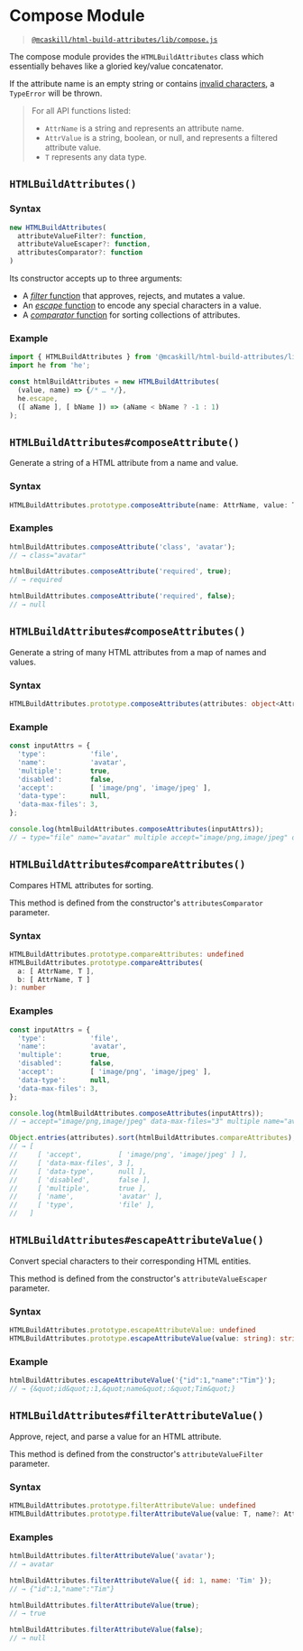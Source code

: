 # Compose Module

> [`@mcaskill/html-build-attributes/lib/compose.js`](/src/lib/compose.ts)

The compose module provides the `HTMLBuildAttributes` class which
essentially behaves like a gloried key/value concatenator.

If the attribute name is an empty string or contains
[invalid characters][syntax-attribute-name],
a `TypeError` will be thrown.

> For all API functions listed:
>
> * `AttrName` is a string and represents an attribute name.
> * `AttrValue` is a string, boolean, or null, and represents a filtered attribute value.
> * `T` represents any data type.

## `HTMLBuildAttributes()`

### Syntax

```ts
new HTMLBuildAttributes(
  attributeValueFilter?: function,
  attributeValueEscaper?: function,
  attributesComparator?: function
)
```

Its constructor accepts up to three arguments:

* A [_filter_ function](/docs/api.filter.md) that approves, rejects,
  and mutates a value.
* An [_escape_ function](/docs/api.escape.md) to encode any special
  characters in a value.
* A [_comparator_ function](/docs/api.sort.md) for sorting collections
  of attributes.

### Example

```js
import { HTMLBuildAttributes } from '@mcaskill/html-build-attributes/lib/compose.js';
import he from 'he';

const htmlBuildAttributes = new HTMLBuildAttributes(
  (value, name) => {/* … */},
  he.escape,
  ([ aName ], [ bName ]) => (aName < bName ? -1 : 1)
);
```

## `HTMLBuildAttributes#composeAttribute()`

Generate a string of a HTML attribute from a name and value.

### Syntax

```ts
HTMLBuildAttributes.prototype.composeAttribute(name: AttrName, value: T): string|null
```

### Examples

```js
htmlBuildAttributes.composeAttribute('class', 'avatar');
// → class="avatar"

htmlBuildAttributes.composeAttribute('required', true);
// → required

htmlBuildAttributes.composeAttribute('required', false);
// → null
```

## `HTMLBuildAttributes#composeAttributes()`

Generate a string of many HTML attributes from a map of names and values.

### Syntax

```ts
HTMLBuildAttributes.prototype.composeAttributes(attributes: object<AttrName, T>): string|null
```

### Example

```js
const inputAttrs = {
  'type':           'file',
  'name':           'avatar',
  'multiple':       true,
  'disabled':       false,
  'accept':         [ 'image/png', 'image/jpeg' ],
  'data-type':      null,
  'data-max-files': 3,
};

console.log(htmlBuildAttributes.composeAttributes(inputAttrs));
// → type="file" name="avatar" multiple accept="image/png,image/jpeg" data-max-files="3"
```

## `HTMLBuildAttributes#compareAttributes()`

Compares HTML attributes for sorting.

This method is defined from the constructor's `attributesComparator` parameter.

### Syntax

```ts
HTMLBuildAttributes.prototype.compareAttributes: undefined
HTMLBuildAttributes.prototype.compareAttributes(
  a: [ AttrName, T ],
  b: [ AttrName, T ]
): number
```

### Examples

```js
const inputAttrs = {
  'type':           'file',
  'name':           'avatar',
  'multiple':       true,
  'disabled':       false,
  'accept':         [ 'image/png', 'image/jpeg' ],
  'data-type':      null,
  'data-max-files': 3,
};

console.log(htmlBuildAttributes.composeAttributes(inputAttrs));
// → accept="image/png,image/jpeg" data-max-files="3" multiple name="avatar" type="file"

Object.entries(attributes).sort(htmlBuildAttributes.compareAttributes);
// → [
//     [ 'accept',         [ 'image/png', 'image/jpeg' ] ],
//     [ 'data-max-files', 3 ],
//     [ 'data-type',      null ],
//     [ 'disabled',       false ],
//     [ 'multiple',       true ],
//     [ 'name',           'avatar' ],
//     [ 'type',           'file' ],
//   ]
```

## `HTMLBuildAttributes#escapeAttributeValue()`

Convert special characters to their corresponding HTML entities.

This method is defined from the constructor's `attributeValueEscaper` parameter.

### Syntax

```ts
HTMLBuildAttributes.prototype.escapeAttributeValue: undefined
HTMLBuildAttributes.prototype.escapeAttributeValue(value: string): string
```

### Example

```js
htmlBuildAttributes.escapeAttributeValue('{"id":1,"name":"Tim"}');
// → {&quot;id&quot;:1,&quot;name&quot;:&quot;Tim&quot;}
```

## `HTMLBuildAttributes#filterAttributeValue()`

Approve, reject, and parse a value for an HTML attribute.

This method is defined from the constructor's `attributeValueFilter` parameter.

### Syntax

```ts
HTMLBuildAttributes.prototype.filterAttributeValue: undefined
HTMLBuildAttributes.prototype.filterAttributeValue(value: T, name?: AttrName): AttrValue
```

### Examples

```js
htmlBuildAttributes.filterAttributeValue('avatar');
// → avatar

htmlBuildAttributes.filterAttributeValue({ id: 1, name: 'Tim' });
// → {"id":1,"name":"Tim"}

htmlBuildAttributes.filterAttributeValue(true);
// → true

htmlBuildAttributes.filterAttributeValue(false);
// → null
```

[syntax-attribute-name]: https://html.spec.whatwg.org/dev/syntax.html#syntax-attribute-name
